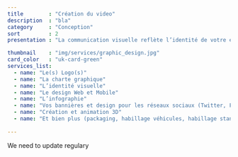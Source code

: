 ```yaml
---
title        : "Création du video"
description  : "bla"
category     : "Conception"
sort         : 2
presentation : "La communication visuelle reflète l’identité de votre entreprise. LuxComBourg donnera une dimension graphique à votre marque et à vos services."

thumbnail    : "img/services/graphic_design.jpg"
card_color   : "uk-card-green"
services_list:
  - name: "Le(s) Logo(s)"
  - name: "La charte graphique"
  - name: "L’identité visuelle"
  - name: "Le design Web et Mobile"
  - name: "L’infographie"
  - name: "Vos bannières et design pour les réseaux sociaux (Twitter, Facebook, snapchat…)"
  - name: "Création et animation 3D"
  - name: "Et bien plus (packaging, habillage véhicules, habillage stand …)"
    
---
```


We need to update regulary